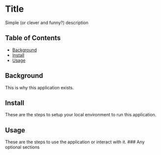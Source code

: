 # Title 
Simple (or clever and funny?) description
 ## Table of Contents 
 - [Background](#background) 
 - [Install](#install) 
 - [Usage](#usage)
  ## Background 
  This is why this application exists. 
  ## Install 
  These are the steps to setup your local environment to run this application. 
  ## Usage 
  These are the steps to use the application or interact with it. ### Any optional sections